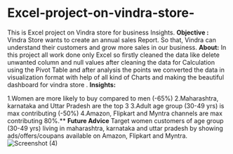 # Excel-project-on-vindra-store-
This is Excel project on Vindra store for business Insights.
**Objective :**
Vindra Store wants to create an annual sales Report. So that, Vindra can understand their customers and grow more sales in our business.
**About:**
In this project all work done only Excel so firstly cleaned the data like delete unwanted column and null values after cleaning the data for Calculation using the Pivot Table and after analysis the points we converted the data in visualization format with help of all kind of Charts and making the beautiful dashboard for vindra store .
**Insights:**

1.Women are more likely to buy compared to men (-65%)
2.Maharashtra, karnataka and Uttar Pradesh are the top 3
3.Adult age group (30-49 yrs) is max contributing (-50%)
4.Amazon, Flipkart and Myntra channels are max contributing 80%.**
**Future Advice**
Target women customers of age group (30-49 yrs) living in maharashtra, karnataka and uttar pradesh by showing ads/offers/coupans available on Amazon, Flipkart and Myntra.
![Screenshot (4)](https://github.com/Shahrukhkhan1580/Excel-project-on-vindra-store-/assets/169712366/d7fae3c5-c51c-4128-a57e-338d32144686)
